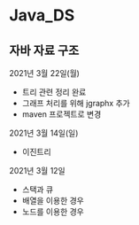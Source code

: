 # Java_DS
## 자바 자료 구조

2021년 3월 22일(월)
- 트리 관련 정리 완료 
- 그래프 처리를 위해 jgraphx 추가 
- maven 프로젝트로 변경 

2021년 3월 14일(일)
- 이진트리 

2021년 3월 12일 
- 스택과 큐
- 배열을 이용한 경우 
- 노드를 이용한 경우 
